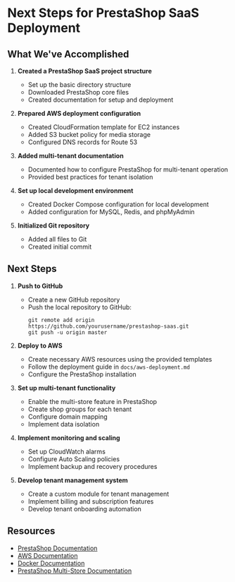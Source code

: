 # Next Steps for PrestaShop SaaS Deployment

## What We've Accomplished

1. **Created a PrestaShop SaaS project structure**
   - Set up the basic directory structure
   - Downloaded PrestaShop core files
   - Created documentation for setup and deployment

2. **Prepared AWS deployment configuration**
   - Created CloudFormation template for EC2 instances
   - Added S3 bucket policy for media storage
   - Configured DNS records for Route 53

3. **Added multi-tenant documentation**
   - Documented how to configure PrestaShop for multi-tenant operation
   - Provided best practices for tenant isolation

4. **Set up local development environment**
   - Created Docker Compose configuration for local development
   - Added configuration for MySQL, Redis, and phpMyAdmin

5. **Initialized Git repository**
   - Added all files to Git
   - Created initial commit

## Next Steps

1. **Push to GitHub**
   - Create a new GitHub repository
   - Push the local repository to GitHub:
     ```
     git remote add origin https://github.com/yourusername/prestashop-saas.git
     git push -u origin master
     ```

2. **Deploy to AWS**
   - Create necessary AWS resources using the provided templates
   - Follow the deployment guide in `docs/aws-deployment.md`
   - Configure the PrestaShop installation

3. **Set up multi-tenant functionality**
   - Enable the multi-store feature in PrestaShop
   - Create shop groups for each tenant
   - Configure domain mapping
   - Implement data isolation

4. **Implement monitoring and scaling**
   - Set up CloudWatch alarms
   - Configure Auto Scaling policies
   - Implement backup and recovery procedures

5. **Develop tenant management system**
   - Create a custom module for tenant management
   - Implement billing and subscription features
   - Develop tenant onboarding automation

## Resources

- [PrestaShop Documentation](https://docs.prestashop-project.org/)
- [AWS Documentation](https://docs.aws.amazon.com/)
- [Docker Documentation](https://docs.docker.com/)
- [PrestaShop Multi-Store Documentation](https://docs.prestashop-project.org/v.8-documentation/v/english/user-guide/configuring-shop/advanced-parameters/multistore)
